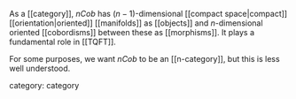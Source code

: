 As a [[category]], $n Cob$ has $(n-1)$-dimensional [[compact space|compact]] [[orientation|oriented]] [[manifolds]] as [[objects]] and $n$-dimensional oriented [[cobordisms]] between these as [[morphisms]].  It plays a fundamental role in [[TQFT]].

For some purposes, we want $n Cob$ to be an [[n-category]], but this is less well understood.


category: category